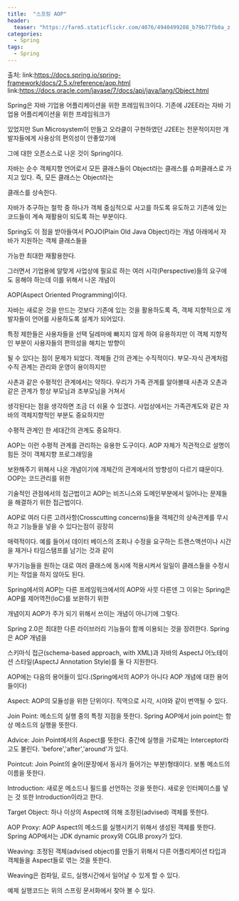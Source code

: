 ```yaml
---
title:  "스프링 AOP"
header:
  teaser: "https://farm5.staticflickr.com/4076/4940499208_b79b77fb0a_z.jpg"
categories: 
  - Spring
tags:
  - Spring
---
```

  
   출처: link:https://docs.spring.io/spring-framework/docs/2.5.x/reference/aop.html
        link:https://docs.oracle.com/javase/7/docs/api/java/lang/Object.html
  
  Spring은 자바 기업용 어플리케이션을 위한 프레임워크이다. 기존에 J2EE라는 자바 기업용 어플리케이션을 위한 프레임워크가
  
있었지만 Sun Microsystem이 만들고 오라클이 구현하였던 J2EE는 전문적이지만 개발자들에게 사용상의 편의성이 안좋았기에

그에 대한 오픈소스로 나온 것이 Spring이다. 

 자바는 순수 객체지향 언어로서 모든 클래스들이 Object라는 클래스를 슈퍼클래스로 가지고 있다. 즉, 모든 클래스는 Object라는
 
클래스를 상속한다.
 
 자바가 추구하는 철학 중 하나가 객체 중심적으로 사고를 하도록 유도하고 기존에 있는 코드들이 계속 재활용이 되도록 하는 부분이다.
 
Spring도 이 점을 받아들여서 POJO(Plain Old Java Object)라는 개념 아래에서 자바가 지원하는 객체 클래스들을 

가능한 최대한 재활용한다.

 그러면서 기업용에 알맞게 사업상에 필요로 하는 여러 시각(Perspective)들의 요구에도 응해야 하는데 이를 위해서 나온 개념이
 
AOP(Aspect Oriented Programming)이다. 

 자바는 새로운 것을 만드는 것보다 기존에 있는 것을 활용하도록 즉, 객체 지향적으로 개발자들이 언어를 사용하도록 설계가 되어있다.
 
특정 제한들은 사용자들을 선택 딜레마에 빠지지 않게 하여 유용하지만 이 객체 지향적인 부분이 사용자들의 편의성을 해치는 방향이

될 수 있다는 점이 문제가 되었다. 객체들 간의 관계는 수직적이다. 부모-자식 관계처럼 수직 관계는 관리와 운영이 용이하지만

사촌과 같은 수평적인 관계에서는 약하다. 우리가 가족 관계를 알아볼때 사촌과 오촌과 같은 관계가 항상 부모님과 조부모님을 거쳐서

생각된다는 점을 생각하면 조금 더 쉬울 수 있겠다. 사업상에서는 가족관계도와 같은 자바의 객체지향적인 부분도 중요하지만

수평적 관계인 한 세대간의 관계도 중요하다. 

 AOP는 이런 수평적 관계를 관리하는 유용한 도구이다. AOP 자체가 직관적으로 설명이 힘든 것이 객체지향 프로그래밍을
 
보완해주기 위해서 나온 개념이기에 개체간의 관계에서의 방향성이 다르기 떄문이다. OOP는 코드관리를 위한

기술적인 관점에서의 접근법이고 AOP는 비즈니스와 도메인부분에서 일어나는 문제들을 해결하기 위한 접근법이다.

 AOP로 여러 다른 고려사항(Crosscutting concerns)들을 객체간의 상속관계를 무시하고 기능들을 넣을 수 있다는점이 굉장히
 
매력적이다. 예를 들어서 데이터 베이스의 조회나 수정을 요구하는 트랜스액션이나 시간을 재거나 타임스탬프를 남기는 것과 같이

부가기능들을 원하는 대로 여러 클래스에 동시에 적용시켜서 일일이 클래스들을 수정시키는 작업을 하지 않아도 된다.

 Spring에서의 AOP는 다른 프레임워크에서의 AOP와 사뭇 다른덴 그 이유는 Spring은 AOP를 제어역전(IoC)를 보완하기 위한
 
개념이지 AOP가 주가 되기 위해서 쓰이는 개념이 아니기에 그렇다.

 Spring 2.0은 최대한 다른 라이브러리 기능들이 함께 이용되는 것을 장려한다. Spring은 AOP 개념을 
 
스키마식 접근(schema-based approach, with XML)과 자바의 AspectJ 어노테이션 스타일(AspectJ Annotation Style)를 둘 다 지원한다.



 AOP에는 다음의 용어들이 있다.(Spring에서의 AOP가 아니다 AOP 개념에 대한 용어들이다)
 
Aspect: AOP의 모듈성을 위한 단위이다. 직역으로 시각, 시야와 같이 번역될 수 있다.

Join Point: 메소드의 실행 중의 특정 지점을 뜻한다. Spring AOP에서 join point는 항상 메소드의 실행을 뜻한다.

Advice: Join Point에서의 Aspect를 뜻한다. 중간에 실행을 가로채는 Interceptor라고도 불린다. 'before','after','around'가 있다.

Pointcut: Join Point의 술어(문장에서 동사가 들어가는 부분)형태이다. 보통 메소드의 이름을 뜻한다. 

Introduction: 새로운 메소드나 필드를 선언하는 것을 뜻한다. 새로운 인터페이스를 넣는 것 또한 Introduction이라고 한다.

Target Object: 하나 이상의 Aspect에 의해 조정된(advised) 객체를 뜻한다.

AOP Proxy: AOP Aspect의 메소드를 실행시키기 위해서 생성된 객체를 뜻한다. Spring AOP에서는 JDK dynamic proxy와 CGLIB proxy가 있다.

Weaving: 조정된 객체(advised object)를 만들기 위해서 다른 어플리케이션 타입과 객체들을 Aspect들로 엮는 것을 뜻한다.

Weaving은 컴파일, 로드, 실행시간에서 일어날 수 있게 할 수 있다.

  예제 실행코드는 위의 스프링 문서화에서 찾아 볼 수 있다.
 
   
  
[^posts]: Footnote test.
